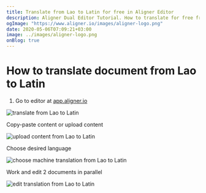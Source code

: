 ```yaml
---
title: Translate from Lao to Latin for free in Aligner Editor
description: Aligner Dual Editor Tutorial. How to translate for free from Lao to Latin. Aligner is multilingual document management platform. 
ogImage: "https://www.aligner.io/images/aligner-logo.png"
date: 2020-05-06T07:09:21+03:00
image: ../images/aligner-logo.png
onBlog: true
---
```


# How to translate document from Lao to Latin

1. Go to editor at [app.aligner.io](https://app.aligner.io "Aligner App web page")

![translate from Lao to Latin](../aligner-blank-editor.png "translate from Lao to Latin")

Copy-paste content or upload content

![upload content from Lao to Latin](../aligner-uploaded-document.png "upload content from Lao to Latin")

Choose desired language

![choose machine translation from Lao to Latin](../aligner-language-dropdown.png "choose machine translation from Lao to Latin")

Work and edit 2 documents in parallel

![edit translation from Lao to Latin](../aligner-double-sitded-editor.png "edit translation from Lao to Latin")

